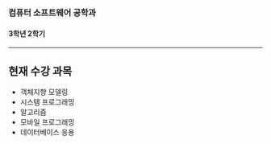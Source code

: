 ### 컴퓨터 소프트웨어 공학과
#### 3학년 2학기

---

## 현재 수강 과목
- 객체지향 모델링
- 시스템 프로그래밍
- 알고리즘
- 모바일 프로그래밍
- 데이터베이스 응용

